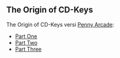 ## The Origin of CD-Keys

The Origin of CD-Keys versi [Penny Arcade](http://www.penny-arcade.com):

* [Part One](http://www.penny-arcade.com/comic/2008/9/24/)
* [Part Two](http://www.penny-arcade.com/comic/2008/9/26/)
* [Part Three](http://www.penny-arcade.com/comic/2008/9/29/)

<!-- {"time": "2008-10-27 08:24:22", "title": "The Origin of CD-Keys"} -->
